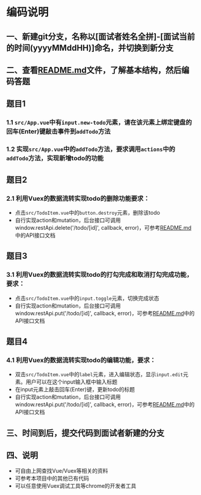 # 编码说明

## 一、新建git分支，名称以[面试者姓名全拼]-[面试当前的时间(yyyyMMddHH)]命名，并切换到新分支

## 二、查看[README.md](https://github.com/WallaceMao/vuex-todo/blob/master/README.md)文件，了解基本结构，然后编码答题

## 题目1

### 1.1 `src/App.vue`中有`input.new-todo`元素，请在该元素上绑定键盘的回车(Enter)键敲击事件到`addTodo`方法

### 1.2 实现`src/App.vue`中的`addTodo`方法，要求调用`actions`中的`addTodo`方法，实现新增todo的功能

## 题目2

### 2.1 利用Vuex的数据流转实现todo的删除功能要求：
- 点击`src/TodoItem.vue`中的`button.destroy`元素，删除该todo
- 自行实现action和mutation，后台接口可调用window.restApi.delete('/todo/[id]', callback, error)，可参考[README.md](https://github.com/WallaceMao/vuex-todo/blob/master/README.md)中的API接口文档

## 题目3
### 3.1 利用Vuex的数据流转实现todo的打勾完成和取消打勾完成功能，要求：
- 点击`src/TodoItem.vue`中的`input.toggle`元素，切换完成状态
- 自行实现action和mutation，后台接口可调用window.restApi.put('/todo/[id]', callback, error)，可参考[README.md](https://github.com/WallaceMao/vuex-todo/blob/master/README.md)中的API接口文档


## 题目4

### 4.1 利用Vuex的数据流转实现todo的编辑功能，要求：
- 双击`src/TodoItem.vue`中的`label`元素，进入编辑状态，显示`input.edit`元素。用户可以在这个input输入框中输入标题
- 在input元素上敲击回车(Enter)键，更新todo的标题
- 自行实现action和mutation，后台接口可调用window.restApi.put('/todo/[id]', callback, error)，可参考[README.md](https://github.com/WallaceMao/vuex-todo/blob/master/README.md)中的API接口文档

## 三、时间到后，提交代码到面试者新建的分支

## 四、说明
- 可自由上网查找Vue/Vuex等相关的资料
- 可参考本项目中的其他已有代码
- 可以任意使用Vuex调试工具等chrome的开发者工具
